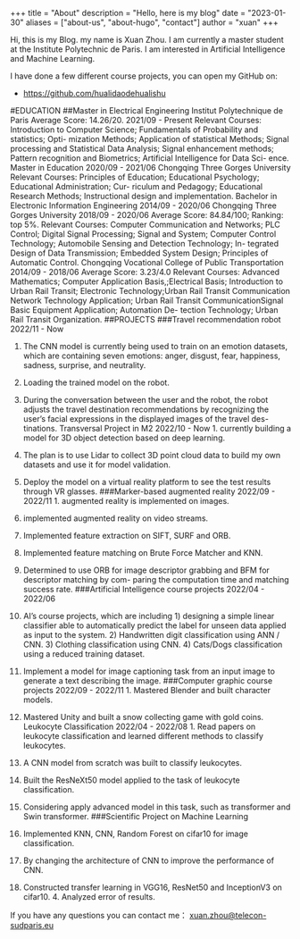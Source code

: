 +++
title = "About"
description = "Hello, here is my blog"
date = "2023-01-30"
aliases = ["about-us", "about-hugo", "contact"]
author = "xuan"
+++

Hi, this is my Blog. my name is Xuan Zhou. I am currently a master student at the Institute Polytechnic de Paris. I am interested in Artificial Intelligence and Machine Learning.

I have done a few different course projects, you can open my GitHub on:

* https://github.com/hualidaodehualishu


#EDUCATION
##Master in Electrical Engineering Institut Polytechnique de Paris Average Score: 14.26/20.
2021/09 - Present
 Relevant Courses: Introduction to Computer Science; Fundamentals of Probability and statistics; Opti- mization Methods; Application of statistical Methods; Signal processing and Statistical Data Analysis; Signal enhancement methods; Pattern recognition and Biometrics; Artificial Intelligence for Data Sci- ence.
Master in Education 2020/09 - 2021/06 Chongqing Three Gorges University
Relevant Courses: Principles of Education; Educational Psychology; Educational Administration; Cur- riculum and Pedagogy; Educational Research Methods; Instructional design and implementation.
Bachelor in Electronic Information Engineering 2014/09 - 2020/06 Chongqing Three Gorges University 2018/09 - 2020/06 Average Score: 84.84/100; Ranking: top 5%.
Relevant Courses: Computer Communication and Networks; PLC Control; Digital Signal Processing; Signal and System; Computer Control Technology; Automobile Sensing and Detection Technology; In- tegrated Design of Data Transmission; Embedded System Design; Principles of Automatic Control.
Chongqing Vocational College of Public Transportation 2014/09 - 2018/06
Average Score: 3.23/4.0
Relevant Courses: Advanced Mathematics; Computer Application Basis,;Electrical Basis; Introduction to Urban Rail Transit; Electronic Technology;Urban Rail Transit Communication Network Technology Application; Urban Rail Transit CommunicationSignal Basic Equipment Application; Automation De- tection Technology; Urban Rail Transit Organization.
##PROJECTS
###Travel recommendation robot 2022/11 - Now
1. The CNN model is currently being used to train on an emotion datasets, which are containing seven emotions: anger, disgust, fear, happiness, sadness, surprise, and neutrality.
2. Loading the trained model on the robot.
3. During the conversation between the user and the robot, the robot adjusts the travel destination recommendations by recognizing the user’s facial expressions in the displayed images of the travel des- tinations.
Transversal Project in M2 2022/10 - Now 1. currently building a model for 3D object detection based on deep learning.
 
2. The plan is to use Lidar to collect 3D point cloud data to build my own datasets and use it for model validation.
3. Deploy the model on a virtual reality platform to see the test results through VR glasses.
###Marker-based augmented reality 2022/09 - 2022/11 1. augmented reality is implemented on images.
2. implemented augmented reality on video streams.
3. Implemented feature extraction on SIFT, SURF and ORB.
4. Implemented feature matching on Brute Force Matcher and KNN.
5. Determined to use ORB for image descriptor grabbing and BFM for descriptor matching by com- paring the computation time and matching success rate.
###Artificial Intelligence course projects 2022/04 - 2022/06
1. AI’s course projects, which are including 1) designing a simple linear classifier able to automatically predict the label for unseen data applied as input to the system. 2) Handwritten digit classification using ANN / CNN. 3) Clothing classification using CNN. 4) Cats/Dogs classification using a reduced training dataset.
2. Implement a model for image captioning task from an input image to generate a text describing the image.
###Computer graphic course projects 2022/09 - 2022/11 1. Mastered Blender and built character models.
2. Mastered Unity and built a snow collecting game with gold coins.
Leukocyte Classification 2022/04 - 2022/08 1. Read papers on leukocyte classification and learned different methods to classify leukocytes.
2. A CNN model from scratch was built to classify leukocytes.
3. Built the ResNeXt50 model applied to the task of leukocyte classification.
4. Considering apply advanced model in this task, such as transformer and Swin transformer.
###Scientific Project on Machine Learning
1. Implemented KNN, CNN, Random Forest on cifar10 for image classification.
2. By changing the architecture of CNN to improve the performance of CNN.
3. Constructed transfer learning in VGG16, ResNet50 and InceptionV3 on cifar10. 4. Analyzed error of results.



If you have any questions you can contact me：
xuan.zhou@telecon-sudparis.eu
